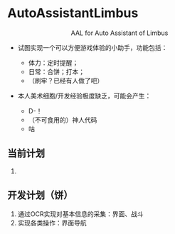 # AutoAssistantLimbus

<center>AAL for Auto Assistant of Limbus</center>



- 试图实现一个可以方便游戏体验的小助手，功能包括：
  - 体力：定时提醒；
  - 日常：合饼；打本；
  - （刷牢？已经有人做了吧）

- 本人美术细胞/开发经验极度缺乏，可能会产生：
  - D-！
  - （不可食用的）神人代码
  - 咕

## 当前计划

1. 

## 开发计划（饼）

1. 通过OCR实现对基本信息的采集：界面、战斗
2. 实现各类操作：界面导航